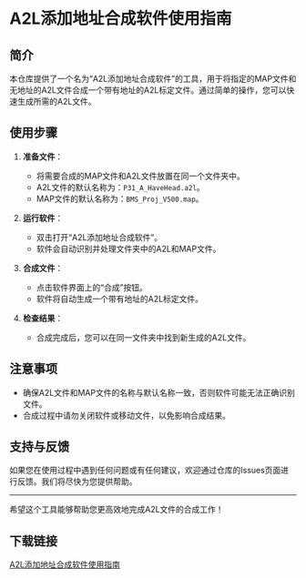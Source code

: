 # A2L添加地址合成软件使用指南

## 简介
本仓库提供了一个名为“A2L添加地址合成软件”的工具，用于将指定的MAP文件和无地址的A2L文件合成一个带有地址的A2L标定文件。通过简单的操作，您可以快速生成所需的A2L文件。

## 使用步骤
1. **准备文件**：
   - 将需要合成的MAP文件和A2L文件放置在同一个文件夹中。
   - A2L文件的默认名称为：`P31_A_HaveHead.a2l`。
   - MAP文件的默认名称为：`BMS_Proj_V500.map`。

2. **运行软件**：
   - 双击打开“A2L添加地址合成软件”。
   - 软件会自动识别并处理文件夹中的A2L和MAP文件。

3. **合成文件**：
   - 点击软件界面上的“合成”按钮。
   - 软件将自动生成一个带有地址的A2L标定文件。

4. **检查结果**：
   - 合成完成后，您可以在同一文件夹中找到新生成的A2L文件。

## 注意事项
- 确保A2L文件和MAP文件的名称与默认名称一致，否则软件可能无法正确识别文件。
- 合成过程中请勿关闭软件或移动文件，以免影响合成结果。

## 支持与反馈
如果您在使用过程中遇到任何问题或有任何建议，欢迎通过仓库的Issues页面进行反馈。我们将尽快为您提供帮助。

---

希望这个工具能够帮助您更高效地完成A2L文件的合成工作！

## 下载链接

[A2L添加地址合成软件使用指南](https://pan.quark.cn/s/8604c8b42f68)